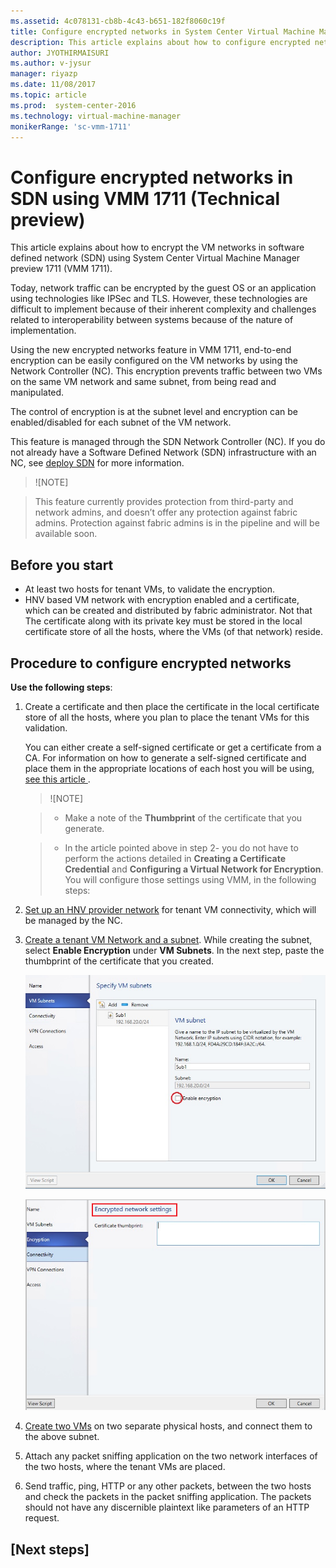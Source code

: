 ```yaml
---
ms.assetid: 4c078131-cb8b-4c43-b651-182f8060c19f
title: Configure encrypted networks in System Center Virtual Machine Manager preview 1711
description: This article explains about how to configure encrypted networks in SDN using VMM 1711.
author: JYOTHIRMAISURI
ms.author: v-jysur
manager: riyazp
ms.date: 11/08/2017
ms.topic: article
ms.prod:  system-center-2016
ms.technology: virtual-machine-manager
monikerRange: 'sc-vmm-1711'
---
```


# Configure encrypted networks in SDN using VMM 1711 (Technical preview)

This article explains about how to encrypt the VM networks in software defined network (SDN) using  System Center Virtual Machine Manager preview 1711 (VMM 1711).

Today, network traffic can be encrypted by the guest OS or an application using technologies like IPSec and TLS. However, these technologies are difficult to implement because of their inherent complexity and challenges related to interoperability between systems because of the nature of implementation.

Using the new encrypted networks feature in VMM 1711, end-to-end encryption can be easily configured on the VM networks by using the Network Controller (NC). This encryption prevents traffic between two VMs on the same VM network and same subnet, from being read and manipulated.

The control of encryption is at the subnet level and encryption can be enabled/disabled for each subnet of the VM network.

This feature is managed through the SDN Network Controller (NC). If you do not already have a Software Defined Network (SDN) infrastructure with an NC, see [deploy SDN](#sdn-deploy.md) for more information.

> ![NOTE]

> This feature currently provides protection from third-party and network admins, and doesn’t offer any protection against fabric admins. Protection against fabric admins is in the pipeline and will be available soon.

## Before you start


- At least two hosts for tenant VMs, to validate the encryption.
- HNV based VM network with encryption enabled and a  certificate, which can be created and distributed by fabric administrator. Not that The certificate along with its private key must be stored in the local certificate store of all the hosts, where the VMs (of that network) reside.

## Procedure to configure encrypted networks

**Use the following steps**:

1. Create a certificate and then place the certificate in the local certificate store of all the hosts, where you plan to place the tenant VMs for this validation.

    You can either create a self-signed certificate or get a certificate from a CA. For information on how to generate a self-signed certificate and place them in the appropriate locations of each host you will be using, [see this article ](https://docs.microsoft.com/en-us/windows-server/networking/sdn/vnet-encryption/sdn-config-vnet-encryption#bkmk_Certificate).

    > ![NOTE]

    > - Make a note of the **Thumbprint** of the certificate that you generate.

    > - In the article pointed above in step 2- you do not have to perform the actions detailed in  **Creating a Certificate Credential** and **Configuring a Virtual Network for Encryption**. You will configure those settings using VMM, in the following steps:

3. [Set up an HNV provider network](sdn-controller#create-the-hnv-provider-network.md) for tenant VM connectivity, which will be managed by the NC.
4. [Create a tenant VM Network and a subnet](sdn-controller#create-tenant-vm-networks-and-ip-pools). While creating the subnet, select **Enable Encryption** under **VM Subnets**. In the next step, paste the thumbprint of the certificate that you created.

    ![network encryption](media/encrypt-networks/enable-encryption.png)

    ![encryption details](media/encrypt-networks/details-encrypted-network.png)
5.	[Create two VMs](sdn-controller#create-tenant-virtual-machines.md) on two separate physical hosts, and connect them to the above subnet.
6.	Attach any packet sniffing application on the two network interfaces of the two hosts, where the tenant VMs are placed.
7.	Send traffic, ping, HTTP or any other packets, between the two hosts and check the packets in the packet sniffing application. The packets should not have any discernible plaintext like parameters of an HTTP request.

## [Next steps]
